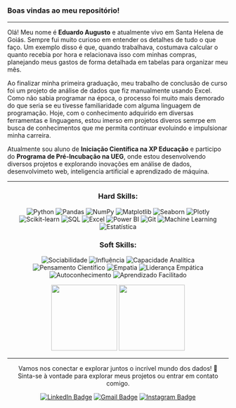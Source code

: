 ### Boas vindas ao meu repositório!
---
Olá! Meu nome é **Eduardo Augusto** e atualmente vivo em Santa Helena de Goiás. Sempre fui muito curioso em entender os detalhes de tudo o que faço. Um exemplo disso é que, quando trabalhava, costumava calcular o quanto recebia por hora e relacionava isso com minhas compras, planejando meus gastos de forma detalhada em tabelas para organizar meu mês.

Ao finalizar minha primeira graduação, meu trabalho de conclusão de curso foi um projeto de análise de dados que fiz manualmente usando Excel. Como não sabia programar na época, o processo foi muito mais demorado do que seria se eu tivesse familiaridade com alguma linguagem de programação. Hoje, com o conhecimento adquirido em diversas ferramentas e linguagens, estou imerso em projetos diveros semrpe em busca de conhecimentos que me permita continuar evoluindo e impulsionar minha carreira.

Atualmente sou aluno de **Iniciação Científica na XP Educação** e participo do **Programa de Pré-Incubação na UEG**, onde estou desenvolvendo diversos projetos e explorando inovações em análise de dados, desenvolvimeto web, inteligencia artificial e aprendizado de máquina.

---

<div align="center">
  
### Hard Skills:
![Python](https://img.shields.io/badge/-Python-blue?style=flat&logo=python&logoColor=white) 
![Pandas](https://img.shields.io/badge/-Pandas-yellow?style=flat&logo=pandas&logoColor=black) 
![NumPy](https://img.shields.io/badge/-NumPy-blue?style=flat&logo=numpy&logoColor=white) 
![Matplotlib](https://img.shields.io/badge/-Matplotlib-orange?style=flat&logo=plotly&logoColor=white) 
![Seaborn](https://img.shields.io/badge/-Seaborn-blue?style=flat&logo=seaborn&logoColor=white) 
![Plotly](https://img.shields.io/badge/-Plotly-black?style=flat&logo=plotly&logoColor=blue) 
![Scikit-learn](https://img.shields.io/badge/-Scikit--learn-orange?style=flat&logo=scikitlearn&logoColor=white) 
![SQL](https://img.shields.io/badge/-SQL-blue?style=flat&logo=mysql&logoColor=white) 
![Excel](https://img.shields.io/badge/-Excel-green?style=flat&logo=microsoftexcel&logoColor=white) 
![Power BI](https://img.shields.io/badge/-Power%20BI-yellow?style=flat&logo=powerbi&logoColor=black) 
![Git](https://img.shields.io/badge/-Git-black?style=flat&logo=git&logoColor=orange) 
![Machine Learning](https://img.shields.io/badge/-Machine%20Learning-purple?style=flat&logo=machinelearning&logoColor=white) 
![Estatística](https://img.shields.io/badge/-Estatística-blue?style=flat&logo=mathworks&logoColor=white)

### Soft Skills:
![Sociabilidade](https://img.shields.io/badge/-Sociabilidade-blue) 
![Influência](https://img.shields.io/badge/-Influência-red) 
![Capacidade Analítica](https://img.shields.io/badge/-Capacidade%20Analítica-green) 
![Pensamento Científico](https://img.shields.io/badge/-Pensamento%20Científico-purple) 
![Empatia](https://img.shields.io/badge/-Empatia-yellow) 
![Liderança Empática](https://img.shields.io/badge/-Liderança%20Empática-blue) 
![Autoconhecimento](https://img.shields.io/badge/-Autoconhecimento-orange) 
![Aprendizado Facilitado](https://img.shields.io/badge/-Aprendizado%20Facilitado-green)


  <img height="150em" src="https://github-readme-stats.vercel.app/api?username=EduAugustoM&show_icons=true&theme=transparent"/>
  <img height="150em" src="https://github-readme-stats.vercel.app/api/top-langs/?username=EduAugustoM&layout=compact&theme=transparent"/>


---

Vamos nos conectar e explorar juntos o incrível mundo dos dados! 🚀 <br>
Sinta-se à vontade para explorar meus projetos ou entrar em contato comigo.

[![LinkedIn Badge](https://img.shields.io/badge/-LinkedIn-blue?style=flat&logo=Linkedin&logoColor=white)](https://www.linkedin.com/in/eduardo-augusto-mendes)
[![Gmail Badge](https://img.shields.io/badge/-Gmail-red?style=flat&logo=gmail&logoColor=white)](mailto:eeduardoaugusto@gmail.com)
[![Instagram Badge](https://img.shields.io/badge/-Instagram-purple?style=flat&logo=instagram&logoColor=white)](https://www.instagram.com/eduardo_augusto)

</div>
